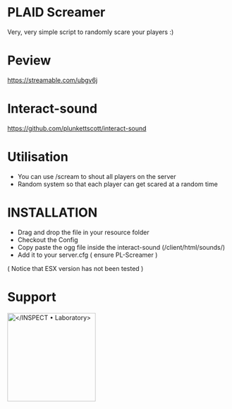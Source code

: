 # PLAID Screamer
Very, very simple script to randomly scare your players :)



# Peview 
https://streamable.com/ubgv6j


# Interact-sound
https://github.com/plunkettscott/interact-sound

# Utilisation 
- You can use /scream to shout all players on the server
- Random system so that each player can get scared at a random time

# INSTALLATION
- Drag and drop the file in your resource folder
- Checkout the Config
- Copy paste the ogg file inside the interact-sound (/client/html/sounds/)
- Add it to your server.cfg ( ensure PL-Screamer )

( Notice that ESX version has not been tested )

# Support 
<a href="https://discord.gg/X2tycCepgH">
    <img src="https://cdn.discordapp.com/attachments/982364954638295080/982721347677478982/CaGYpture2.png" alt="</INSPECT • Laboratory>" width="200" height="200"/>
  </a>
